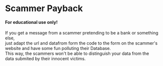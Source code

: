 # Scammer Payback
 #### For educational use only!<br>
 If you get a message from a scammer pretending to be a bank or something else, <br>just adapt the url and datafrom form the code to the form on the scammer's website and have some fun polluting their Database. <br>This way, the scammers won't be able to distinguish your data from the data submited by their innocent victims.
